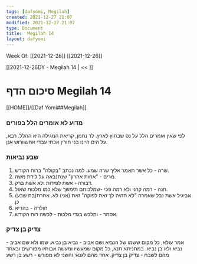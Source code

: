 ```yaml
---
tags: [dafyomi, Megilah] 
created: 2021-12-27 21:07
modified: 2021-12-27 21:07
type: Document
title:  Megilah 14
layout: dafyomi
---
```

Week Of: [[2021-12-26]]
[[2021-12-26]]

[[2021-12-26DY - Megilah 14 | << ]] 

# סיכום הדף  Megilah 14

[[HOME]]/[[Daf Yomi##Megilah]]

### מדוע לא אומרים הלל בפורים
לפי שאין אומרים הלל על נס שבחוץ לארץ.
לר נחמן, קריאת המגילה היא ההלל.
רבא, על הים היינו בני חורין אכתי עבדי אחשוורוש אנן.

### שבע נביאות
1. שרה - כל אשר תאמר אליך שרה שמע. למה נכתב "בקולה" ברוח הקודש.
2. מרים - "אחות אהרון" שנתנבאה על לידת משה.
3. דבורה - אשת לפידות ולא אשת ברק.
4. חנה - רמה קרני ולא רמה פכי -שמלכותם תימשך שלא כמו מלכות שאול.
5. אביגיל אשת נבל שאמרה "לא תהיה לך זאת לפוקה" זאת (אני) לא. אחרת(בת שבע) כן
6. חולדה - בהדיא 
7. אסתר - ותלבש בגדי מלכות - לבשה רוח הקודש.

### צדיק בן צדיק
אמר עולא, כל מקום ששמו של הנביא ושם אביב - נביא בן נביא.
שמו ולא שם אביב - נביא ולא בן נביא.
במתניתא תנא, כל מקום שמעשיו ומעשה אבותיו מפורשים ובאחד מהם לשבח - צדיק בן צדיק. 
אחד מהם לגנאי והשני לא מפורש - רשע בן רשע

